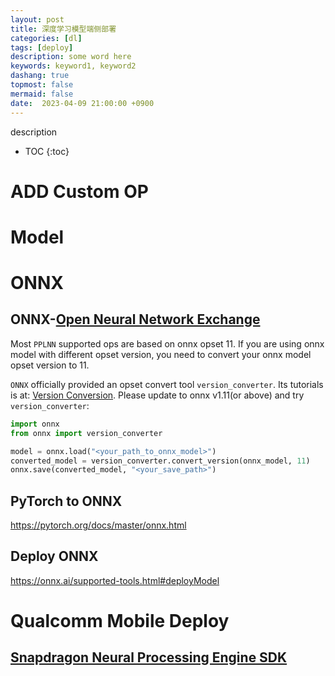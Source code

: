 ```yaml
---
layout: post
title: 深度学习模型端侧部署
categories: [dl]
tags: [deploy]
description: some word here
keywords: keyword1, keyword2
dashang: true
topmost: false
mermaid: false
date:  2023-04-09 21:00:00 +0900
---
```


description

<!-- more -->

* TOC
{:toc}


# ADD Custom OP



# Model

# ONNX

## ONNX-[Open Neural Network Exchange ](https://onnx.ai/) 

Most `PPLNN` supported ops are based on onnx opset 11. If you are using onnx model with different opset version, you need to convert your onnx model opset version to 11.

`ONNX` officially provided an opset convert tool `version_converter`. Its tutorials is at: [Version Conversion](https://github.com/onnx/tutorials/blob/master/tutorials/VersionConversion.md). Please update to onnx v1.11(or above) and try `version_converter`:

```python
import onnx
from onnx import version_converter

model = onnx.load("<your_path_to_onnx_model>")
converted_model = version_converter.convert_version(onnx_model, 11)
onnx.save(converted_model, "<your_save_path>")
```

## PyTorch to ONNX

https://pytorch.org/docs/master/onnx.html



## Deploy ONNX

https://onnx.ai/supported-tools.html#deployModel





# Qualcomm Mobile Deploy

## [Snapdragon Neural Processing Engine SDK](https://developer.qualcomm.com/sites/default/files/docs/snpe/revision_history.html)

 



